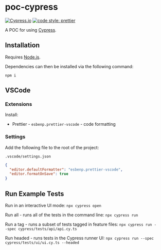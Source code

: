 # poc-cypress

[![Cypress.io](https://img.shields.io/badge/tested%20with-Cypress-04C38E.svg)](https://www.cypress.io/)
[![code style: prettier](https://img.shields.io/badge/code_style-prettier-ff69b4.svg?style=flat-square)](https://github.com/prettier/prettier)

A POC for using [Cypress](https://docs.cypress.io/guides/overview/why-cypress).

## Installation

Requires [Node.js](https://nodejs.org/).

Dependencies can then be installed via the following command:

`npm i`

## VSCode

### Extensions

Install:

- Prettier - `esbenp.prettier-vscode` - code formatting

### Settings

Add the following file to the root of the project:

`.vscode/settings.json`

```JSON
{
  "editor.defaultFormatter": "esbenp.prettier-vscode",
  "editor.formatOnSave": true
}
```

## Run Example Tests

Run in an interactive UI mode:
`npx cypress open`

Run all - runs all of the tests in the command line:
`npx cypress run`

Run a tag - runs a subset of tests tagged in feature files:
`npx cypress run --spec cypress/tests/api/api.cy.ts`

Run headed - runs tests in the Cypress runner UI:
`npx cypress run --spec cypress/tests/ui/ui.cy.ts --headed`
